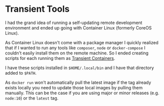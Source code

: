 # Transient Tools

I had the grand idea of running a self-updating remote development environment and ended up going with Container Linux (formerly CoreOS Linux).

As Container Linux doesn't come with a package manager I quickly realized that if I wanted to run any tools like `composer`, `node` or `docker-compose` I couldn't easily install them on the remote machine. So I ended creating scripts for each running them as [Transient Containers](https://adamcod.es/2017/05/22/docker-patterns-transient-container.html).

I have these scripts installed in `$HOME/.local/bin` and I have that directory added to `$PATH`.

As `docker run` won't automatically pull the latest image if the tag already exists locally you need to update those local images by pulling them manually. This can be the case if you are using major or minor releases (e.g. `node:10`) or the `latest` tag.